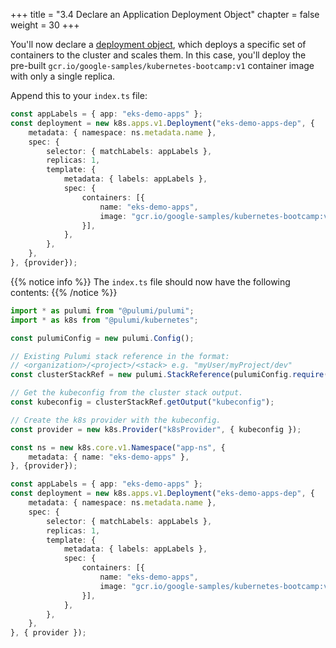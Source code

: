 +++
title = "3.4 Declare an Application Deployment Object"
chapter = false
weight = 30
+++

You'll now declare a [deployment object](https://kubernetes.io/docs/concepts/workloads/controllers/deployment/), which deploys a specific set of containers to the cluster and scales them. In this case, you'll deploy the pre-built `gcr.io/google-samples/kubernetes-bootcamp:v1` container image with only a single replica.

Append this to your `index.ts` file:

```typescript
const appLabels = { app: "eks-demo-apps" };
const deployment = new k8s.apps.v1.Deployment("eks-demo-apps-dep", {
    metadata: { namespace: ns.metadata.name },
    spec: {
        selector: { matchLabels: appLabels },
        replicas: 1,
        template: {
            metadata: { labels: appLabels },
            spec: {
                containers: [{
                    name: "eks-demo-apps",
                    image: "gcr.io/google-samples/kubernetes-bootcamp:v1",
                }],
            },
        },
    },
}, {provider});
```

{{% notice info %}}
The `index.ts` file should now have the following contents:
{{% /notice %}}
```typescript
import * as pulumi from "@pulumi/pulumi";
import * as k8s from "@pulumi/kubernetes";

const pulumiConfig = new pulumi.Config();

// Existing Pulumi stack reference in the format:
// <organization>/<project>/<stack> e.g. "myUser/myProject/dev"
const clusterStackRef = new pulumi.StackReference(pulumiConfig.require("clusterStackRef"));

// Get the kubeconfig from the cluster stack output.
const kubeconfig = clusterStackRef.getOutput("kubeconfig");

// Create the k8s provider with the kubeconfig.
const provider = new k8s.Provider("k8sProvider", { kubeconfig });

const ns = new k8s.core.v1.Namespace("app-ns", {
    metadata: { name: "eks-demo-apps" },
}, {provider});

const appLabels = { app: "eks-demo-apps" };
const deployment = new k8s.apps.v1.Deployment("eks-demo-apps-dep", {
    metadata: { namespace: ns.metadata.name },
    spec: {
        selector: { matchLabels: appLabels },
        replicas: 1,
        template: {
            metadata: { labels: appLabels },
            spec: {
                containers: [{
                    name: "eks-demo-apps",
                    image: "gcr.io/google-samples/kubernetes-bootcamp:v1",
                }],
            },
        },
    },
}, { provider });
```
